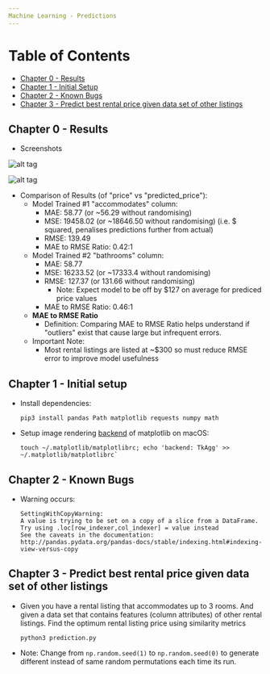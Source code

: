 ```yaml
---
Machine Learning - Predictions
---
```


# Table of Contents
  * [Chapter 0 - Results](#chapter-0)
  * [Chapter 1 - Initial Setup](#chapter-1)
  * [Chapter 2 - Known Bugs](#chapter-2)
  * [Chapter 3 - Predict best rental price given data set of other listings](#chapter-3)

## Chapter 0 - Results

* Screenshots

![alt tag](https://raw.githubusercontent.com/ltfschoen/ML-Predictions/master/screenshots/screenshot.png)

![alt tag](https://raw.githubusercontent.com/ltfschoen/ML-Predictions/master/screenshots/screenshot2.png)

* Comparison of Results (of "price" vs "predicted_price"):
    * Model Trained #1 "accommodates" column:
        * MAE: 58.77 (or ~56.29 without randomising)
        * MSE: 19458.02 (or ~18646.50 without randomising) (i.e. $ squared, penalises predictions further from actual)
        * RMSE: 139.49
        * MAE to RMSE Ratio: 0.42:1
    * Model Trained #2 "bathrooms" column:
        * MAE: 58.77
        * MSE: 16233.52 (or ~17333.4 without randomising)
        * RMSE: 127.37 (or 131.66 without randomising)
            * Note: Expect model to be off by $127 on average for prediced price values
        * MAE to RMSE Ratio: 0.46:1
    * **MAE to RMSE Ratio**
        * Definition: Comparing MAE to RMSE Ratio helps understand if "outliers" exist that cause large but infrequent errors.
    * Important Note:
        * Most rental listings are listed at ~$300 so must reduce RMSE error to improve model usefulness


## Chapter 1 - Initial setup <a id="chapter-1"></a>

* Install dependencies:
    ```
    pip3 install pandas Path matplotlib requests numpy math
    ```

* Setup image rendering [backend](http://matplotlib.org/faq/usage_faq.html#what-is-a-backend) of matplotlib on macOS:
    ```
    touch ~/.matplotlib/matplotlibrc; echo 'backend: TkAgg' >> ~/.matplotlib/matplotlibrc`
    ```

## Chapter 2 - Known Bugs <a id="chapter-2"></a>

* Warning occurs:
    ```
    SettingWithCopyWarning:
    A value is trying to be set on a copy of a slice from a DataFrame.
    Try using .loc[row_indexer,col_indexer] = value instead
    See the caveats in the documentation: http://pandas.pydata.org/pandas-docs/stable/indexing.html#indexing-view-versus-copy
    ```

## Chapter 3 - Predict best rental price given data set of other listings <a id="chapter-3"></a>

* Given you have a rental listing that accommodates up to 3 rooms.
And given a data set that contains features (column attributes) of other rental listings.
Find the optimum rental listing price using similarity metrics
    ```
    python3 prediction.py
    ```

* Note: Change from `np.random.seed(1)` to `np.random.seed(0)` to generate different instead of
same random permutations each time its run.